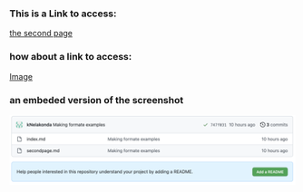 ### This is a Link to access:
[the second page](secondpage.md)

### how about a link to access: 
[Image](lab-report-1-week-0.md)

### an embeded version of the screenshot
![Image](PracticeScreenshot.png)